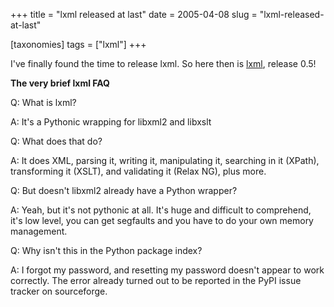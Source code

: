 +++
title = "lxml released at last"
date = 2005-04-08
slug = "lxml-released-at-last"

[taxonomies]
tags = ["lxml"]
+++

I've finally found the time to release lxml. So here then is
[lxml](http://codespeak.net/lxml), release 0.5!

**The very brief lxml FAQ**

Q: What is lxml?

A: It's a Pythonic wrapping for libxml2 and libxslt

Q: What does that do?

A: It does XML, parsing it, writing it, manipulating it, searching in it
(XPath), transforming it (XSLT), and validating it (Relax NG), plus
more.

Q: But doesn't libxml2 already have a Python wrapper?

A: Yeah, but it's not pythonic at all. It's huge and difficult to
comprehend, it's low level, you can get segfaults and you have to do
your own memory management.

Q: Why isn't this in the Python package index?

A: I forgot my password, and resetting my password doesn't appear to
work correctly. The error already turned out to be reported in the PyPI
issue tracker on sourceforge.
